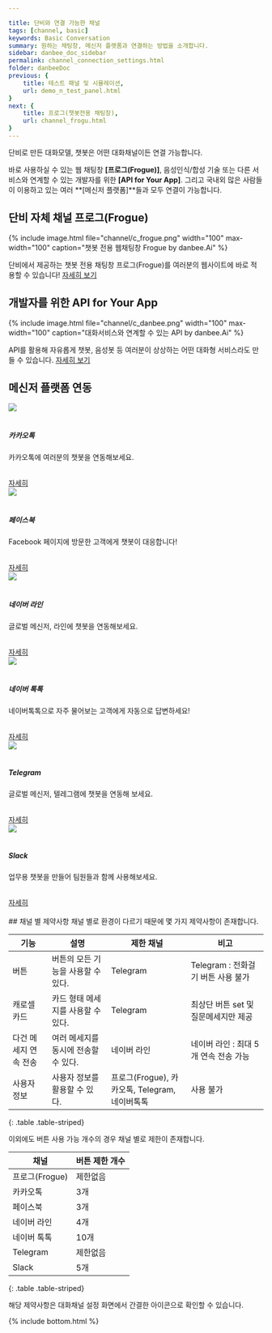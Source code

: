 ```yaml
---

title: 단비와 연결 가능한 채널
tags: [channel, basic]
keywords: Basic Conversation
summary: 원하는 채팅창, 메신저 플랫폼과 연결하는 방법을 소개합니다.
sidebar: danbee_doc_sidebar
permalink: channel_connection_settings.html
folder: danbeeDoc
previous: {
    title: 테스트 패널 및 시뮬레이션,
    url: demo_n_test_panel.html
}
next: {
    title: 프로그(챗봇전용 채팅창),
    url: channel_frogu.html
}
---
```


단비로 만든 대화모델, 챗봇은 어떤 대화채널이든 연결 가능합니다.

바로 사용하실 수 있는 웹 채팅창 **[프로그(Frogue)]**, 음성인식/합성 기술 또는 다른 서비스와 연계할 수 있는 개발자를 위한 **[API for Your App]**.
그리고 국내외 많은 사람들이 이용하고 있는 여러 **[메신저 플랫폼]**들과 모두 연결이 가능합니다.


## 단비 자체 채널 프로그(Frogue)

{% include image.html file="channel/c_frogue.png" width="100" max-width="100" caption="챗봇 전용 웹채팅창 Frogue by danbee.Ai" %}

단비에서 제공하는 챗봇 전용 채팅창 프로그(Frogue)를 여러분의 웹사이트에 바로 적용할 수 있습니다!
[자세히 보기](channel_frogu.html)

## 개발자를 위한 API for Your App

{% include image.html file="channel/c_danbee.png" width="100" max-width="100" caption="대화서비스와 연계할 수 있는 API by danbee.Ai" %}

API를 활용해 자유롭게 챗봇, 음성봇 등 여러분이 상상하는 어떤 대화형 서비스라도 만들 수 있습니다.
[자세히 보기](channel_native_app.html)

## 메신저 플랫폼 연동



<div class="row" class="channel_gate">
    <div class="col-md-4 col-sm-6">
        <div class="panel panel-default text-center">
            <div class="panel-heading">
                <img src="https://danbee.Ai/platform/img/channel/c_kakaotalk.png" />
            </div>
            <div class="panel-body">
                <h5>카카오톡</h5>
                <p>카카오톡에 여러분의 챗봇을 연동해보세요.</p><br />
                <a href="channel_kakaoibuilder.html" class="btn btn-primary">자세히</a>
            </div>
        </div>
    </div>
    <div class="col-md-4 col-sm-6">
        <div class="panel panel-default text-center">
            <div class="panel-heading">
                <img src="https://danbee.Ai/platform/img/channel/c_facebook.png" />
            </div>
            <div class="panel-body">
                <h5>페이스북</h5>
                <p>Facebook 페이지에 방문한 고객에게 챗봇이 대응합니다!</p><br />
                <a href="channel_facebook.html" class="btn btn-primary">자세히</a>
            </div>
        </div>
    </div>
    <div class="col-md-4 col-sm-6">
        <div class="panel panel-default text-center">
            <div class="panel-heading">
                <img src="https://danbee.Ai/platform/img/channel/c_line.png" />
            </div>
            <div class="panel-body">
                <h5>네이버 라인</h5>
                <p>글로벌 메신저, 라인에 챗봇을 연동해보세요. </p><br />
                <a href="channel_line.html" class="btn btn-primary">자세히</a>
            </div>
        </div>
    </div>
    <div class="col-md-4 col-sm-6">
            <div class="panel panel-default text-center">
                <div class="panel-heading">
                    <img src="https://danbee.Ai/platform/img/channel/c_naver_talktalk.png" />
                </div>
                <div class="panel-body">
                    <h5>네이버 톡톡</h5>
                    <p>네이버톡톡으로 자주 물어보는 고객에게 자동으로 답변하세요!</p><br />
                    <a href="channel_navertalk.html" class="btn btn-primary">자세히</a>
                </div>
            </div>
        </div>
    <div class="col-md-4 col-sm-6">
        <div class="panel panel-default text-center">
            <div class="panel-heading">
                <img src="https://danbee.Ai/platform/img/channel/c_telegram.png" />
            </div>
            <div class="panel-body">
                <h5>Telegram</h5>
                <p>글로벌 메신저, 텔레그램에 챗봇을 연동해 보세요.</p><br />
                <a href="channel_telegram.html" class="btn btn-primary">자세히</a>
            </div>
        </div>
    </div>
    <div class="col-md-4 col-sm-6">
        <div class="panel panel-default text-center">
            <div class="panel-heading">
                <img src="https://danbee.Ai/platform/img/channel/c_slack.png" />
            </div>
            <div class="panel-body">
                <h5>Slack</h5>
                <p>업무용 챗봇을 만들어 팀원들과 함께 사용해보세요.</p><br />
                <a href="channel_slack.html" class="btn btn-primary">자세히</a>
            </div>
        </div>
    </div>
</div>
<br />
## 채널 별 제약사항
채널 별로 환경이 다르기 때문에 몇 가지 제약사항이 존재합니다.

| 기능 | 설명 | 제한 채널 | 비고 |
|--------|-------|-------|------|
| 버튼 | 버튼의 모든 기능을 사용할 수 있다. | Telegram | Telegram : 전화걸기 버튼 사용 불가|
| 캐로셀 카드 | 카드 형태 메세지를 사용할 수 있다. | Telegram | 최상단 버튼 set 및 질문메세지만 제공 |
| 다건 메세지 연속 전송 | 여러 메세지를 동시에 전송할 수 있다. | 네이버 라인 | 네이버 라인 : 최대 5개 연속 전송 가능 |
| 사용자 정보 | 사용자 정보를 활용할 수 있다. | 프로그(Frogue), 카카오톡, Telegram,<br/> 네이버톡톡  | 사용 불가 |
{: .table .table-striped}

이외에도 버튼 사용 가능 개수의 경우 채널 별로 제한이 존재합니다.

| 채널 | 버튼 제한 개수 |
|--------|-------|
| 프로그(Frogue) | 제한없음 |
| 카카오톡 | 3개 | 
| 페이스북 | 3개 | 
| 네이버 라인 | 4개 | 
| 네이버 톡톡 | 10개 |
| Telegram | 제한없음 |
| Slack | 5개 |
{: .table .table-striped}

해당 제약사항은 대화채널 설정 화면에서 간결한 아이콘으로 확인할 수 있습니다.


{% include bottom.html %}


